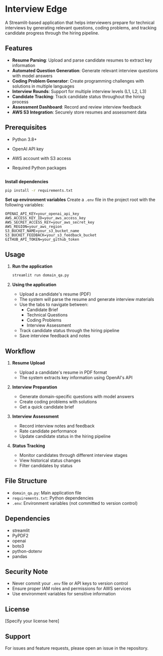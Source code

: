# Interview Edge

A Streamlit-based application that helps interviewers prepare for technical interviews by generating relevant questions, coding problems, and tracking candidate progress through the hiring pipeline.

## Features

- **Resume Parsing**: Upload and parse candidate resumes to extract key information
- **Automated Question Generation**: Generate relevant interview questions with model answers
- **Coding Problem Generator**: Create programming challenges with solutions in multiple languages
- **Interview Rounds**: Support for multiple interview levels (L1, L2, L3)
- **Candidate Tracking**: Track candidate status throughout the hiring process
- **Assessment Dashboard**: Record and review interview feedback
- **AWS S3 Integration**: Securely store resumes and assessment data

## Prerequisites

- Python 3.8+
- OpenAI API key
- AWS account with S3 access
- Required Python packages 

   ```
 **Install dependencies**
   ```bash
   pip install -r requirements.txt
   ```
 
 **Set up environment variables**
   Create a `.env` file in the project root with the following variables:
   ```
   OPENAI_API_KEY=your_openai_api_key
   AWS_ACCESS_KEY_ID=your_aws_access_key
   AWS_SECRET_ACCESS_KEY=your_aws_secret_key
   AWS_REGION=your_aws_region
   S3_BUCKET_NAME=your_s3_bucket_name
   S3_BUCKET_FEEDBACK=your_s3_feedback_bucket
   GITHUB_API_TOKEN=your_github_token 
   ```

## Usage

1. **Run the application**
   ```bash
   streamlit run domain_qa.py
   ```

2. **Using the application**
   - Upload a candidate's resume (PDF)
   - The system will parse the resume and generate interview materials
   - Use the tabs to navigate between:
     - Candidate Brief
     - Technical Questions
     - Coding Problems
     - Interview Assessment
   - Track candidate status through the hiring pipeline
   - Save interview feedback and notes

## Workflow

1. **Resume Upload**
   - Upload a candidate's resume in PDF format
   - The system extracts key information using OpenAI's API

2. **Interview Preparation**
   - Generate domain-specific questions with model answers
   - Create coding problems with solutions
   - Get a quick candidate brief

3. **Interview Assessment**
   - Record interview notes and feedback
   - Rate candidate performance
   - Update candidate status in the hiring pipeline

4. **Status Tracking**
   - Monitor candidates through different interview stages
   - View historical status changes
   - Filter candidates by status

## File Structure

- `domain_qa.py`: Main application file
- `requirements.txt`: Python dependencies
- `.env`: Environment variables (not committed to version control)

## Dependencies

- streamlit
- PyPDF2
- openai
- boto3
- python-dotenv
- pandas

## Security Note

- Never commit your `.env` file or API keys to version control
- Ensure proper IAM roles and permissions for AWS services
- Use environment variables for sensitive information

## License

[Specify your license here]

## Support

For issues and feature requests, please open an issue in the repository.

